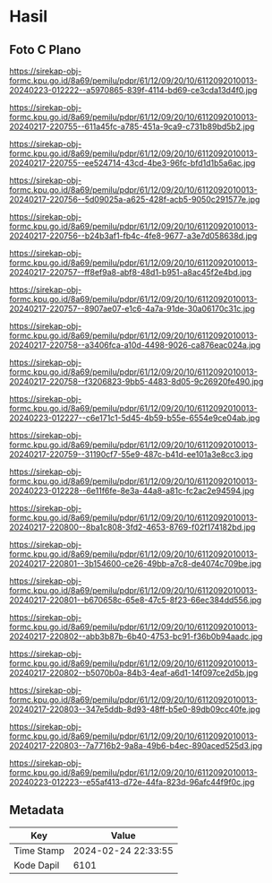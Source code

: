 # Hasil

## Foto C Plano

https://sirekap-obj-formc.kpu.go.id/8a69/pemilu/pdpr/61/12/09/20/10/6112092010013-20240223-012222--a5970865-839f-4114-bd69-ce3cda13d4f0.jpg

https://sirekap-obj-formc.kpu.go.id/8a69/pemilu/pdpr/61/12/09/20/10/6112092010013-20240217-220755--611a45fc-a785-451a-9ca9-c731b89bd5b2.jpg

https://sirekap-obj-formc.kpu.go.id/8a69/pemilu/pdpr/61/12/09/20/10/6112092010013-20240217-220755--ee524714-43cd-4be3-96fc-bfd1d1b5a6ac.jpg

https://sirekap-obj-formc.kpu.go.id/8a69/pemilu/pdpr/61/12/09/20/10/6112092010013-20240217-220756--5d09025a-a625-428f-acb5-9050c291577e.jpg

https://sirekap-obj-formc.kpu.go.id/8a69/pemilu/pdpr/61/12/09/20/10/6112092010013-20240217-220756--b24b3af1-fb4c-4fe8-9677-a3e7d058638d.jpg

https://sirekap-obj-formc.kpu.go.id/8a69/pemilu/pdpr/61/12/09/20/10/6112092010013-20240217-220757--ff8ef9a8-abf8-48d1-b951-a8ac45f2e4bd.jpg

https://sirekap-obj-formc.kpu.go.id/8a69/pemilu/pdpr/61/12/09/20/10/6112092010013-20240217-220757--8907ae07-e1c6-4a7a-91de-30a06170c31c.jpg

https://sirekap-obj-formc.kpu.go.id/8a69/pemilu/pdpr/61/12/09/20/10/6112092010013-20240217-220758--a3406fca-a10d-4498-9026-ca876eac024a.jpg

https://sirekap-obj-formc.kpu.go.id/8a69/pemilu/pdpr/61/12/09/20/10/6112092010013-20240217-220758--f3206823-9bb5-4483-8d05-9c26920fe490.jpg

https://sirekap-obj-formc.kpu.go.id/8a69/pemilu/pdpr/61/12/09/20/10/6112092010013-20240223-012227--c6e171c1-5d45-4b59-b55e-6554e9ce04ab.jpg

https://sirekap-obj-formc.kpu.go.id/8a69/pemilu/pdpr/61/12/09/20/10/6112092010013-20240217-220759--31190cf7-55e9-487c-b41d-ee101a3e8cc3.jpg

https://sirekap-obj-formc.kpu.go.id/8a69/pemilu/pdpr/61/12/09/20/10/6112092010013-20240223-012228--6e11f6fe-8e3a-44a8-a81c-fc2ac2e94594.jpg

https://sirekap-obj-formc.kpu.go.id/8a69/pemilu/pdpr/61/12/09/20/10/6112092010013-20240217-220800--8ba1c808-3fd2-4653-8769-f02f174182bd.jpg

https://sirekap-obj-formc.kpu.go.id/8a69/pemilu/pdpr/61/12/09/20/10/6112092010013-20240217-220801--3b154600-ce26-49bb-a7c8-de4074c709be.jpg

https://sirekap-obj-formc.kpu.go.id/8a69/pemilu/pdpr/61/12/09/20/10/6112092010013-20240217-220801--b670658c-65e8-47c5-8f23-66ec384dd556.jpg

https://sirekap-obj-formc.kpu.go.id/8a69/pemilu/pdpr/61/12/09/20/10/6112092010013-20240217-220802--abb3b87b-6b40-4753-bc91-f36b0b94aadc.jpg

https://sirekap-obj-formc.kpu.go.id/8a69/pemilu/pdpr/61/12/09/20/10/6112092010013-20240217-220802--b5070b0a-84b3-4eaf-a6d1-14f097ce2d5b.jpg

https://sirekap-obj-formc.kpu.go.id/8a69/pemilu/pdpr/61/12/09/20/10/6112092010013-20240217-220803--347e5ddb-8d93-48ff-b5e0-89db09cc40fe.jpg

https://sirekap-obj-formc.kpu.go.id/8a69/pemilu/pdpr/61/12/09/20/10/6112092010013-20240217-220803--7a7716b2-9a8a-49b6-b4ec-890aced525d3.jpg

https://sirekap-obj-formc.kpu.go.id/8a69/pemilu/pdpr/61/12/09/20/10/6112092010013-20240223-012223--e55af413-d72e-44fa-823d-96afc44f9f0c.jpg


## Metadata

| Key        | Value               |
| ---------- | ------------------- |
| Time Stamp | 2024-02-24 22:33:55 |
| Kode Dapil | 6101                |



